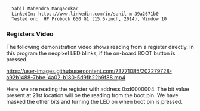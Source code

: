       Sahil Mahendra Mangaonkar
      LinkedIn: https://www.linkedin.com/in/sahil-m-39a2671b0
      Tested on:  HP Probook 650 G1 (15.6-inch, 2014), Window 10

### Registers Video

The following demonstration video shows reading from a register directly. In this program the neopixel LED blinks, if the on-board BOOT button is pressed.

https://user-images.githubusercontent.com/73771085/202279728-a92b1488-7bbe-4a02-b180-5d9fb22b9f88.mp4

Here, we are reading the register with address 0xd0000004. The bit value present at 21st location will be the reading from the boot pin. We have masked the other bits and turning the LED on when boot pin is pressed.


